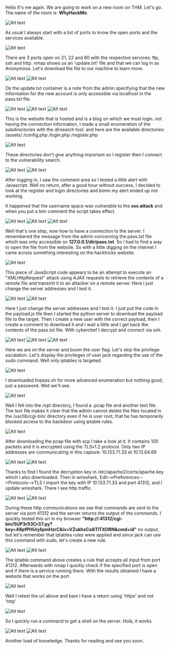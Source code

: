 Hello It's me again. We are going to work on a new room on THM. Let's go.
The name of the room is: **WhyHackMe**.

![Alt text](img/1.png)

As usual I always start with a list of ports to know the open ports and the services available.

![Alt text](img/whyhack1.png)

There are 3 ports open on 21, 22 and 80 with the respective services: ftp, ssh and http.
nmap shows us an 'update.txt' file and that we can log in as Anonymous. Let's download the file to our machine to learn more.

![Alt text](img/whyhack2.png)
![Alt text](img/whyhack3.png)

Ok the update.txt container is a note from the admin specifying that the new information for the new account is only accessible via localhost in the pass.txt file.

![Alt text](img/whyhack4.png)
![Alt text](img/whyhack5.png)
![Alt text](img/whyhack6.png)

This is the website that is hosted and is a blog on which we must login.
not having the connection information, I made a small enumeration of the subdirectories with the dirsearch tool. and here are the available directories:
/assets/
/config.php
/login.php
/register.php

![Alt text](img/whyhack7.png)

These directories don't give anything important so I register then I connect to the vulnerability search.

![Alt text](img/whyhack8.png)
![Alt text](img/whyhack9.png)

After logging in, I saw the comment area so I tested a little alert with Javascript. Well no return, after a good hour without success, I decided to look at the register and login directories and bimm my alert ended up not working.

It happened that the username space was vulnerable to the **xss attack** and when you put a bim comment the script takes effect.

![Alt text](img/whyhack10.png)
![Alt text](img/whyhack11.png)
![Alt text](img/whyhack12.png)

Well that's one step, now how to have a connection to the server. I remembered the message from the admin concerning the pass.txt file which was only accessible on **127.0.0.1/dir/pass.txt**. So I had to find a way to open the file from the website. So with a little digging on the internet I came across something interesting on the hacktricks website.

![Alt text](img/whyhack13.png)

This piece of JavaScript code appears to be an attempt to execute an "XMLHttpRequest" attack using AJAX requests to retrieve the contents of a remote file and transmit it to an attacker on a remote server.
Here I just change the server addresses and I test it.

![Alt text](img/whyhack14.png)
![Alt text](img/whyhack15.png)

Here I just change the server addresses and I test it.
I just put the code in the payload.js file then I started the python server to download the payload file to the target. Then I create a new user with the correct payload, then I create a comment to download it and I wait a little and I get back the contents of the pass.txt file. With cyberchef I decrypt and connect via ssh.

![Alt text](img/whyhack16.png)
![Alt text](img/whyhack17.png)
![Alt text](img/whyhack18.png)

Here we are on the server and boom the user flag.
Let's skip the privilege escalation. Let's display the privileges of user jack regarding the use of the sudo command. Well only iptables is targeted.

![Alt text](img/whyhack19.png)

I downloaded linpeas.sh for more advanced enumeration but nothing good, just a password. Well we'll see.

![Alt text](img/whyhack20.png)

Well I fell into the /opt directory, I found a .pcap file and another text file. The text file makes it clear that the admin cannot delete the files located in the /usr/lib/cgi-bin/ directory even if he is user root, that he has temporarily blocked access to the backdoor using iptable rules.

![Alt text](img/whyhack21.png)

After downloading the pcap file with scp I take a look at it. It contains 100 packets and it is encrypted using the TLSv1.2 protocol.
Only two IP addresses are communicating in this capture: 10.133.71.33 et 10.13.64.69

![Alt text](img/whyhack22.png)
![Alt text](img/whyhack23.png)

Thanks to find I found the decryption key in /etc/apache2/certs/apache.key which I also downloaded. Then in wireshark, Edit-->Preferences-->Protocols-->TLS I import the key with IP 10.133.71.33 and port 41312, and I update wireshark. There I see http traffic.

![Alt text](img/whyhack24.png)
![Alt text](img/whyhack25.png)

During these http communications we see that commands are sent to the server via port 41312 and the server returns the output of the commands.
I quickly tested this url in my browser **"http://<IP>:41312/cgi-bin/5UP3r53Cr37.py?key=48pfPHUrj4pmHzrC&iv=VZukhsCo8TlTXORN&cmd=id"** no output, but let's remember that iptables rules were applied and since jack can use this command with sudo, let's create a new rule.

![Alt text](img/whyhack26.png)
![Alt text](img/whyhack27.png)

The iptable command above creates a rule that accepts all input from port 41312.
Afterwards with nmap I quickly check if the specified port is open and if there is a service running there. With the results obtained I have a website that works on the port

![Alt text](img/whyhack28.png)

Well I retest the url above and bam I have a return using 'https' and not 'http'

![Alt text](img/whyhack29.png)

So I quickly run a command to get a shell on the server. Holà, it works.

![Alt text](img/whyhack30.png)
![Alt text](img/whyhack31.png)

Another load of knowledge. Thanks for reading and see you soon.
